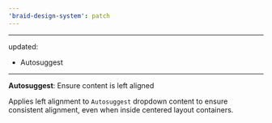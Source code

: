 ```yaml
---
'braid-design-system': patch
---
```


---
updated:
  - Autosuggest
---

**Autosuggest**: Ensure content is left aligned

Applies left alignment to `Autosuggest` dropdown content to ensure consistent alignment, even when inside centered layout containers.
